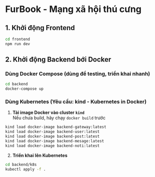 
# FurBook - Mạng xã hội thú cưng

## 1. Khởi động Frontend

```bash
cd frontend
npm run dev
```

## 2. Khởi động Backend bới Docker

### Dùng Docker Compose (dùng để testing, triển khai nhanh)

```bash
cd backend
docker-compose up
```

### Dùng Kubernetes (Yêu cầu: kind - Kubernetes in Docker)

1. **Tải image Docker vào cluster `kind`**  
   Nếu chưa build, hãy chạy `docker build` trước
   
```bash
kind load docker-image backend-gateway:latest
kind load docker-image backend-user:latest
kind load docker-image backend-post:latest
kind load docker-image backend-mesage:latest
kind load docker-image backend-noti:latest
```

2. **Triển khai lên Kubernetes**

```bash
cd backend/k8s
kubectl apply -f .
```
